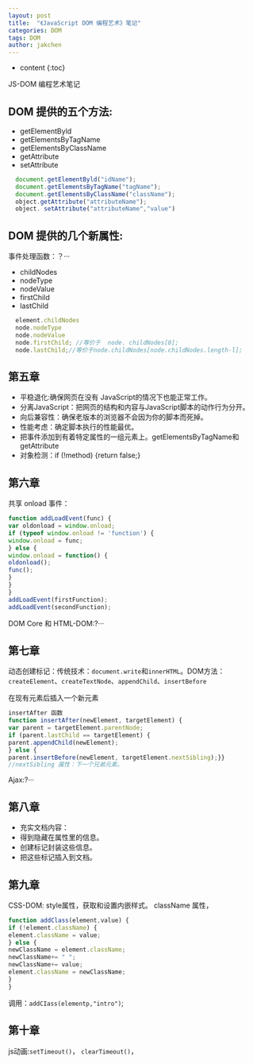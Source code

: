 ```yaml
---
layout: post
title:  "《JavaScript DOM 编程艺术》笔记"
categories: DOM
tags: DOM
author: jakchen
---
```

* content
{:toc}

JS-DOM 编程艺术笔记



## DOM 提供的五个方法:

-  getElementByld
-  getElementsByTagName
-  getElementsByClassName
-  getAttribute
-  setAttribute

```javascript
  document.getElementByld("idName");
  document.getElementsByTagName("tagName");
  document.getElementsByClassName("className");
  object.getAttribute("attributeName");
  object. setAttribute("attributeName","value")
```

## DOM 提供的几个新属性:

事件处理函数：？···

- childNodes
- nodeType
- nodeValue
- firstChild
- lastChild

```javascript
  element.childNodes
  node.nodeType
  node.nodeValue
  node.firstChild; //等价于  node. childNodes[0];
  node.lastChild;//等价于node.childNodes[node.childNodes.length-l];
```

## 第五章
- 平稳退化:确保网页在没有 JavaScript的情况下也能正常工作。
- 分离JavaScript：把网页的结构和内容与JavaScript脚本的动作行为分开。
- 向后兼容性：确保老版本的浏览器不会因为你的脚本而死掉。
- 性能考虑：确定脚本执行的性能最优。
- 把事件添加到有着特定属性的一组元素上。getElementsByTagName和getAttribute
- 对象检测：if (!method) {return false;}

## 第六章

共享 onload 事件：

```javascript
function addLoadEvent(func) {
var oldonload = window.onload;
if (typeof window.onload != 'function') {
window.onload = func;
} else {
window.onload = function() {
oldonload();
func();
}
}
}
addLoadEvent(firstFunction);
addLoadEvent(secondFunction);
```

DOM Core 和 HTML-DOM:?···

## 第七章
动态创建标记：传统技术：`document.write`和`innerHTML`。DOM方法：`createElement`、`createTextNode`、`appendChild`、`insertBefore`

在现有元素后插入一个新元素
```javascript
insertAfter 函数
function insertAfter(newElement, targetElement) {
var parent = targetElement.parentNode;
if (parent.lastChild == targetElement) {
parent.appendChild(newElement);
} else {
parent.insertBefore(newElement, targetElement.nextSibling);}}
//nextSibling 属性：下一个兄弟元素。
```

Ajax:?···

## 第八章
- 充实文档内容：
- 得到隐藏在属性里的信息。
- 创建标记封装这些信息。
- 把这些标记插入到文档。

## 第九章
CSS-DOM:
style属性，获取和设置内嵌样式。
className 属性，
```javascript
function addClass(element,value) {
if (!element.className) {
element.className = value;
} else {
newClassName = element.className;
newClassName+= " ";
newClassName+= value;
element.className = newClassName;
}
}
```
调用：`addCIass(elementp,"intro")`;

## 第十章
js动画:`setTimeout()`，
`clearTimeout()`，